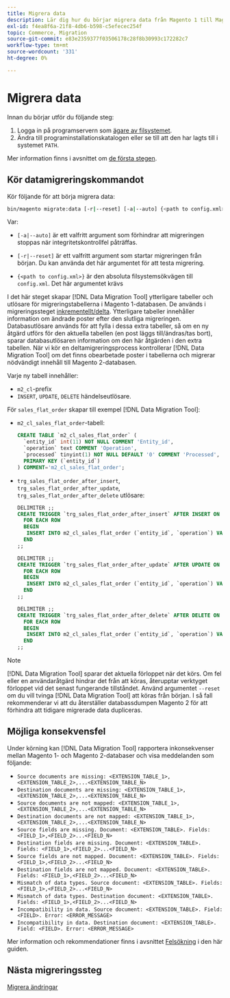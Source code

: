 ```yaml
---
title: Migrera data
description: Lär dig hur du börjar migrera data från Magento 1 till Magento 2 med  [!DNL Data Migration Tool].
exl-id: f4ea8f6a-21f8-4db6-b598-c5efecec254f
topic: Commerce, Migration
source-git-commit: e83e2359377f03506178c28f8b30993c172282c7
workflow-type: tm+mt
source-wordcount: '331'
ht-degree: 0%

---
```


# Migrera data

Innan du börjar utför du följande steg:

1. Logga in på programservern som [ägare av filsystemet](../../../installation/prerequisites/file-system/overview.md).
1. Ändra till programinstallationskatalogen eller se till att den har lagts till i systemet `PATH`.

Mer information finns i avsnittet om [de första stegen](overview.md#first-steps).

## Kör datamigreringskommandot

Kör följande för att börja migrera data:

```bash
bin/magento migrate:data [-r|--reset] [-a|--auto] {<path to config.xml>}
```

Var:

* `[-a|--auto]` är ett valfritt argument som förhindrar att migreringen stoppas när integritetskontrollfel påträffas.

* `[-r|--reset]` är ett valfritt argument som startar migreringen från början. Du kan använda det här argumentet för att testa migrering.

* `{<path to config.xml>}` är den absoluta filsystemsökvägen till `config.xml`. Det här argumentet krävs

I det här steget skapar [!DNL Data Migration Tool] ytterligare tabeller och utlösare för migreringstabellerna i Magento 1-databasen. De används i migreringssteget [inkrementellt/delta](delta.md). Ytterligare tabeller innehåller information om ändrade poster efter den slutliga migreringen. Databasutlösare används för att fylla i dessa extra tabeller, så om en ny åtgärd utförs för den aktuella tabellen (en post läggs till/ändras/tas bort), sparar databasutlösaren information om den här åtgärden i den extra tabellen. När vi kör en deltamigreringsprocess kontrollerar [!DNL Data Migration Tool] om det finns obearbetade poster i tabellerna och migrerar nödvändigt innehåll till Magento 2-databasen.

Varje ny tabell innehåller:

* `m2_cl`-prefix
* `INSERT`, `UPDATE`, `DELETE` händelseutlösare.

För `sales_flat_order` skapar till exempel [!DNL Data Migration Tool]:

* `m2_cl_sales_flat_order`-tabell:

  ```sql
  CREATE TABLE `m2_cl_sales_flat_order` (
    `entity_id` int(11) NOT NULL COMMENT 'Entity_id',
    `operation` text COMMENT 'Operation',
    `processed` tinyint(1) NOT NULL DEFAULT '0' COMMENT 'Processed',
    PRIMARY KEY (`entity_id`)
  ) COMMENT='m2_cl_sales_flat_order';
  ```

* `trg_sales_flat_order_after_insert`, `trg_sales_flat_order_after_update`, `trg_sales_flat_order_after_delete` utlösare:

  ```sql
  DELIMITER ;;
  CREATE TRIGGER `trg_sales_flat_order_after_insert` AFTER INSERT ON `sales_flat_order`
    FOR EACH ROW
    BEGIN
     INSERT INTO m2_cl_sales_flat_order (`entity_id`, `operation`) VALUES (NEW.entity_id, 'INSERT')ON DUPLICATE KEY UPDATE operation = 'INSERT';
    END
  ;;
  
  DELIMITER ;;
  CREATE TRIGGER `trg_sales_flat_order_after_update` AFTER UPDATE ON `sales_flat_order`
    FOR EACH ROW
    BEGIN
     INSERT INTO m2_cl_sales_flat_order (`entity_id`, `operation`) VALUES (NEW.entity_id, 'UPDATE') ON DUPLICATE KEY UPDATE operation = 'UPDATE';
    END
  ;;
  
  DELIMITER ;;
  CREATE TRIGGER `trg_sales_flat_order_after_delete` AFTER DELETE ON `sales_flat_order`
    FOR EACH ROW
    BEGIN
     INSERT INTO m2_cl_sales_flat_order (`entity_id`, `operation`) VALUES (OLD.entity_id, 'DELETE')ON DUPLICATE KEY UPDATE operation = 'DELETE';
    END
  ;;
  ```

>[!NOTE]
>
>[!DNL Data Migration Tool] sparar det aktuella förloppet när det körs. Om fel eller en användaråtgärd hindrar det från att köras, återupptar verktyget förloppet vid det senast fungerande tillståndet. Använd argumentet `--reset` om du vill tvinga [!DNL Data Migration Tool] att köras från början. I så fall rekommenderar vi att du återställer databassdumpen Magento 2 för att förhindra att tidigare migrerade data dupliceras.


## Möjliga konsekvensfel

Under körning kan [!DNL Data Migration Tool] rapportera inkonsekvenser mellan Magento 1- och Magento 2-databaser och visa meddelanden som följande:

* `Source documents are missing: <EXTENSION_TABLE_1>,<EXTENSION_TABLE_2>,...<EXTENSION_TABLE_N>`
* `Destination documents are missing: <EXTENSION_TABLE_1>,<EXTENSION_TABLE_2>,...<EXTENSION_TABLE_N>`
* `Source documents are not mapped: <EXTENSION_TABLE_1>,<EXTENSION_TABLE_2>,...<EXTENSION_TABLE_N>`
* `Destination documents are not mapped: <EXTENSION_TABLE_1>,<EXTENSION_TABLE_2>,...<EXTENSION_TABLE_N>`
* `Source fields are missing. Document: <EXTENSION_TABLE>. Fields: <FIELD_1>,<FIELD_2>...<FIELD_N>`
* `Destination fields are missing. Document: <EXTENSION_TABLE>. Fields: <FIELD_1>,<FIELD_2>...<FIELD_N>`
* `Source fields are not mapped. Document: <EXTENSION_TABLE>. Fields: <FIELD_1>,<FIELD_2>...<FIELD_N>`
* `Destination fields are not mapped. Document: <EXTENSION_TABLE>. Fields: <FIELD_1>,<FIELD_2>...<FIELD_N>`
* `Mismatch of data types. Source document: <EXTENSION_TABLE>. Fields: <FIELD_1>,<FIELD_2>...<FIELD_N>`
* `Mismatch of data types. Destination document: <EXTENSION_TABLE>. Fields: <FIELD_1>,<FIELD_2>...<FIELD_N>`
* `Incompatibility in data. Source document: <EXTENSION_TABLE>. Field: <FIELD>. Error: <ERROR_MESSAGE>`
* `Incompatibility in data. Destination document: <EXTENSION_TABLE>. Field: <FIELD>. Error: <ERROR_MESSAGE>`

Mer information och rekommendationer finns i avsnittet [Felsökning](https://support.magento.com/hc/en-us/articles/360033020451) i den här guiden.

## Nästa migreringssteg

[Migrera ändringar](delta.md)
